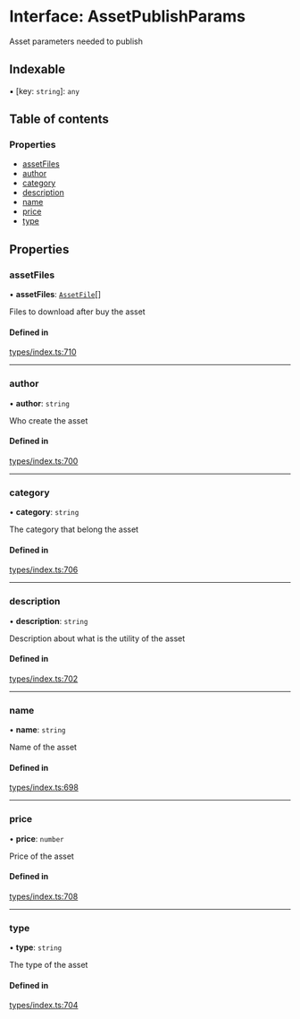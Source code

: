 # Interface: AssetPublishParams

Asset parameters needed to publish

## Indexable

▪ [key: `string`]: `any`

## Table of contents

### Properties

- [assetFiles](AssetPublishParams.md#assetfiles)
- [author](AssetPublishParams.md#author)
- [category](AssetPublishParams.md#category)
- [description](AssetPublishParams.md#description)
- [name](AssetPublishParams.md#name)
- [price](AssetPublishParams.md#price)
- [type](AssetPublishParams.md#type)

## Properties

### assetFiles

• **assetFiles**: [`AssetFile`](AssetFile.md)[]

Files to download after buy the asset

#### Defined in

[types/index.ts:710](https://github.com/nevermined-io/react-components/blob/014b919/catalog/src/types/index.ts#L710)

___

### author

• **author**: `string`

Who create the asset

#### Defined in

[types/index.ts:700](https://github.com/nevermined-io/react-components/blob/014b919/catalog/src/types/index.ts#L700)

___

### category

• **category**: `string`

The category that belong the asset

#### Defined in

[types/index.ts:706](https://github.com/nevermined-io/react-components/blob/014b919/catalog/src/types/index.ts#L706)

___

### description

• **description**: `string`

Description about what is the utility of the asset

#### Defined in

[types/index.ts:702](https://github.com/nevermined-io/react-components/blob/014b919/catalog/src/types/index.ts#L702)

___

### name

• **name**: `string`

Name of the asset

#### Defined in

[types/index.ts:698](https://github.com/nevermined-io/react-components/blob/014b919/catalog/src/types/index.ts#L698)

___

### price

• **price**: `number`

Price of the asset

#### Defined in

[types/index.ts:708](https://github.com/nevermined-io/react-components/blob/014b919/catalog/src/types/index.ts#L708)

___

### type

• **type**: `string`

The type of the asset

#### Defined in

[types/index.ts:704](https://github.com/nevermined-io/react-components/blob/014b919/catalog/src/types/index.ts#L704)
